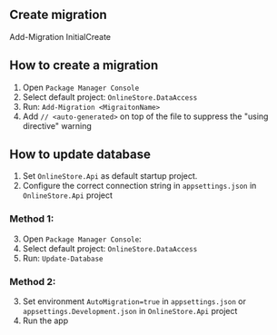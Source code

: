 ﻿## Create migration
Add-Migration InitialCreate

## How to create a migration
1. Open `Package Manager Console`
2. Select default project: `OnlineStore.DataAccess`
3. Run: `Add-Migration <MigraitonName>`
4. Add `// <auto-generated>` on top of the file to suppress the "using directive" warning

## How to update database
1. Set `OnlineStore.Api` as default startup project.
2. Configure the correct connection string in `appsettings.json` in `OnlineStore.Api` project

### Method 1:
3. Open `Package Manager Console`:
4. Select default project: `OnlineStore.DataAccess`
5. Run: `Update-Database`

### Method 2:
3. Set environment `AutoMigration=true` in `appsettings.json` or `appsettings.Development.json` in `OnlineStore.Api` project
4. Run the app
